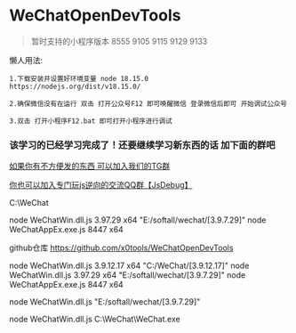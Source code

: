 # WeChatOpenDevTools

> 暂时支持的小程序版本 8555  9105  9115  9129  9133  

懒人用法:

```
1.下载安装并设置好环境变量 node 18.15.0  
https://nodejs.org/dist/v18.15.0/

2.确保微信没有在运行 双击 打开公众号F12 即可唤醒微信 登录微信后即可 开始调试公众号

3.双击 打开小程序F12.bat 即可打开小程序进行调试
```






### 该学习的已经学习完成了！还要继续学习新东西的话 加下面的群吧
[如果你有不方便发的东西 可以加入我们的TG群](https://t.me/+208rGDduK4s1NWU1)

[你也可以加入专门玩js逆向的交流QQ群【JsDebug】](http://qm.qq.com/cgi-bin/qm/qr?_wv=1027&k=8M97BQs-icsb3BitUoqxqIHIBcf6ayLf&authKey=kAJwU36Ih9k7nWbYXtUnXeZnnXOFpQpvv4Zl4PGxdCNd1icroeGsgK1eTpSVMXSw&noverify=0&group_code=461168359)       



C:\WeChat


node WeChatWin.dll.js 3.97.29 x64 "E:/softall/wechat/[3.9.7.29]" 
node WeChatAppEx.exe.js 8447 x64




github仓库        https://github.com/x0tools/WeChatOpenDevTools



<!-- 笔记错误 -->
node WeChatWin.dll.js 3.9.12.17 x64 "C:/WeChat/[3.9.12.17]" 
node WeChatWin.dll.js 3.97.29 x64 "E:/softall/wechat/[3.9.7.29]" 
node WeChatAppEx.exe.js 8447 x64



<!-- 笔记成功111 -->
node WeChatWin.dll.js  "E:/softall/wechat/[3.9.7.29]" 


<!-- 笔记成功222 -->

node WeChatWin.dll.js C:\WeChat\WeChat.exe








